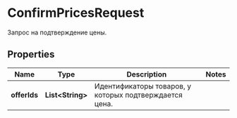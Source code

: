 

# ConfirmPricesRequest

Запрос на подтверждение цены. 

## Properties

| Name | Type | Description | Notes |
|------------ | ------------- | ------------- | -------------|
|**offerIds** | **List&lt;String&gt;** | Идентификаторы товаров, у которых подтверждается цена. |  |



